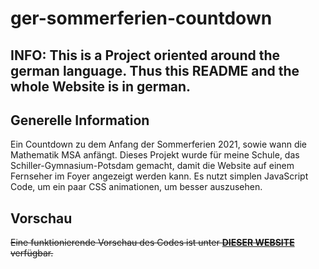 # ger-sommerferien-countdown


## INFO: This is a Project oriented around the german language. Thus this README and the whole Website is in german.

## Generelle Information

Ein Countdown zu dem Anfang der Sommerferien 2021, sowie wann die Mathematik MSA anfängt. Dieses Projekt wurde für meine Schule, das Schiller-Gymnasium-Potsdam gemacht, damit die Website auf einem Fernseher im Foyer angezeigt werden kann. Es nutzt simplen JavaScript Code, um ein paar CSS animationen, um besser auszusehen.
 
## Vorschau

~~Eine funktionierende Vorschau des Codes ist unter [**DIESER WEBSITE**](https://benjaminhenrich.000webhostapp.com) verfügbar.~~
